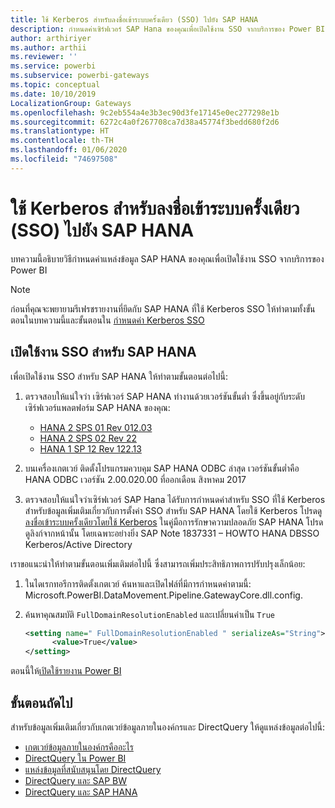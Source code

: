 ```yaml
---
title: ใช้ Kerberos สำหรับลงชื่อเข้าระบบครั้งเดียว (SSO) ไปยัง SAP HANA
description: กำหนดค่าเซิร์ฟเวอร์ SAP Hana ของคุณเพื่อเปิดใช้งาน SSO จากบริการของ Power BI
author: arthiriyer
ms.author: arthii
ms.reviewer: ''
ms.service: powerbi
ms.subservice: powerbi-gateways
ms.topic: conceptual
ms.date: 10/10/2019
LocalizationGroup: Gateways
ms.openlocfilehash: 9c2eb554a4e3b3ec90d3fe17145e0ec277298e1b
ms.sourcegitcommit: 6272c4a0f267708ca7d38a45774f3bedd680f2d6
ms.translationtype: HT
ms.contentlocale: th-TH
ms.lasthandoff: 01/06/2020
ms.locfileid: "74697508"
---
```

# <a name="use-kerberos-for-single-sign-on-sso-to-sap-hana"></a>ใช้ Kerberos สำหรับลงชื่อเข้าระบบครั้งเดียว (SSO) ไปยัง SAP HANA

บทความนี้อธิบายวิธีกำหนดค่าแหล่งข้อมูล SAP HANA ของคุณเพื่อเปิดใช้งาน SSO จากบริการของ Power BI

> [!NOTE]
> ก่อนที่คุณจะพยายามรีเฟรชรายงานที่ยึดกับ SAP HANA ที่ใช้ Kerberos SSO ให้ทำตามทั้งขั้นตอนในบทความนี้และขั้นตอนใน [กำหนดค่า Kerberos SSO](service-gateway-sso-kerberos.md)

## <a name="enable-sso-for-sap-hana"></a>เปิดใช้งาน SSO สำหรับ SAP HANA

เพื่อเปิดใช้งาน SSO สำหรับ SAP HANA ให้ทำตามขั้นตอนต่อไปนี้:

1. ตรวจสอบให้แน่ใจว่า เซิร์ฟเวอร์ SAP HANA ทำงานด้วยเวอร์ชันขั้นต่ำ ซึ่งขึ้นอยู่กับระดับเซิร์ฟเวอร์แพลตฟอร์ม SAP HANA ของคุณ:
   - [HANA 2 SPS 01 Rev 012.03](https://launchpad.support.sap.com/#/notes/2557386)
   - [HANA 2 SPS 02 Rev 22](https://launchpad.support.sap.com/#/notes/2547324)
   - [HANA 1 SP 12 Rev 122.13](https://launchpad.support.sap.com/#/notes/2528439)

2. บนเครื่องเกตเวย์ ติดตั้งโปรแกรมควบคุม SAP HANA ODBC ล่าสุด เวอร์ชันขั้นต่ำคือ HANA ODBC เวอร์ชัน 2.00.020.00 ที่ออกเดือน สิงหาคม 2017

3. ตรวจสอบให้แน่ใจว่าเซิร์ฟเวอร์ SAP Hana ได้รับการกำหนดค่าสำหรับ SSO ที่ใช้ Kerberos สำหรับข้อมูลเพิ่มเติมเกี่ยวกับการตั้งค่า SSO สำหรับ SAP HANA โดยใช้ Kerberos โปรดดู [ลงชื่อเข้าระบบครั้งเดียวโดยใช้ Kerberos](https://help.sap.com/viewer/b3ee5778bc2e4a089d3299b82ec762a7/2.0.03/1885fad82df943c2a1974f5da0eed66d.html) ในคู่มือการรักษาความปลอดภัย SAP HANA โปรดดูลิงก์จากหน้านั้น โดยเฉพาะอย่างยิ่ง SAP Note 1837331 – HOWTO HANA DBSSO Kerberos/Active Directory

เราขอแนะนำให้ทำตามขั้นตอนเพิ่มเติมต่อไปนี้ ซึ่งสามารถเพิ่มประสิทธิภาพการปรับปรุงเล็กน้อย:

1. ในไดเรกทอรีการติดตั้งเกตเวย์ ค้นหาและเปิดไฟล์ที่มีการกำหนดค่าตามนี้: Microsoft.PowerBI.DataMovement.Pipeline.GatewayCore.dll.config.

2. ค้นหาคุณสมบัติ `FullDomainResolutionEnabled` และเปลี่ยนค่าเป็น `True`

    ```xml
    <setting name=" FullDomainResolutionEnabled " serializeAs="String">
          <value>True</value>
    </setting>
    ```

ตอนนี้ให้[เปิดใช้รายงาน Power BI](service-gateway-sso-kerberos.md#run-a-power-bi-report)

## <a name="next-steps"></a>ขั้นตอนถัดไป

สำหรับข้อมูลเพิ่มเติมเกี่ยวกับเกตเวย์ข้อมูลภายในองค์กรและ DirectQuery ให้ดูแหล่งข้อมูลต่อไปนี้:

* [เกตเวย์ข้อมูลภายในองค์กรคืออะไร](/data-integration/gateway/service-gateway-onprem)
* [DirectQuery ใน Power BI](desktop-directquery-about.md)
* [แหล่งข้อมูลที่สนับสนุนโดย DirectQuery](desktop-directquery-data-sources.md)
* [DirectQuery และ SAP BW](desktop-directquery-sap-bw.md)
* [DirectQuery และ SAP HANA](desktop-directquery-sap-hana.md)
